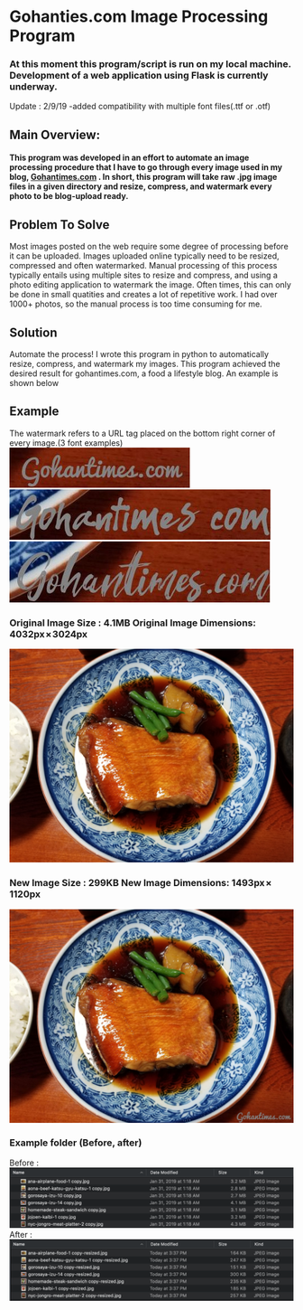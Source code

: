 # Gohanties.com Image Processing Program
### At this moment this program/script is run on my local machine. Development of a web application using Flask is currently underway.
Update : 2/9/19 -added compatibility with multiple font files(.ttf or .otf)
## Main Overview: 
#### This program was developed in an effort to automate an image processing procedure that I have to go through every image used in my blog, [Gohantimes.com](https://www.gohantimes.com) . In short, this program will take raw .jpg image files in a given directory and resize, compress, and watermark every photo to be blog-upload ready. 

## Problem To Solve
Most images posted on the web require some degree of processing before it can be uploaded. Images uploaded online typically need to be resized, compressed and often watermarked. Manual processing of this process typically entails using multiple sites to resize and compress, and using a photo editing application to watermark the image. Often times, this can only be done in small quatities and creates a lot of repetitive work. I had over 1000+ photos, so the manual process is too time consuming for me.
## Solution
Automate the process! I wrote this program in python to automatically resize, compress, and watermark my images. This program achieved the desired result for gohantimes.com, a food a lifestyle blog. An example is shown below
## Example
The watermark refers to a URL tag placed on the bottom right corner of every image.(3 font examples)
![example image raw](assets/github_demo_watermark.jpg)
![example image raw](assets/github_demo_watermark2.jpg)
![example image raw](assets/github_demo_watermark3.jpg)

### Original Image Size : 4.1MB    Original Image Dimensions: 4032px × 3024px
![example image raw](assets/github_demo_raw.jpg)

### New Image Size : 299KB    New Image Dimensions: 1493px × 1120px
![example image processed](assets/github_demo_processed.jpg)

### Example folder (Before, after)
Before : 
![example image raw](assets/github_demo_filesA.png)
After : 
![example image raw](assets/github_demo_filesB.png)
